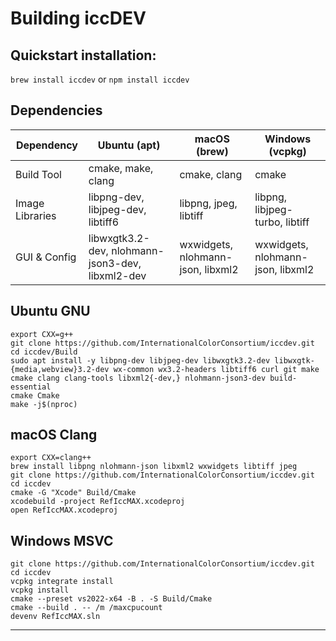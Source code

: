# Building iccDEV

## Quickstart installation: 

`brew install iccdev` or `npm install iccdev`

## Dependencies
| Dependency         | Ubuntu (apt)                     | macOS (brew)          | Windows (vcpkg)       |
|--------------------|----------------------------------|------------------------|------------------------|
| Build Tool         | cmake, make, clang               | cmake, clang           | cmake                  |
| Image Libraries    | libpng-dev, libjpeg-dev, libtiff6| libpng, jpeg, libtiff  | libpng, libjpeg-turbo, libtiff |
| GUI & Config       | libwxgtk3.2-dev, nlohmann-json3-dev, libxml2-dev | wxwidgets, nlohmann-json, libxml2 | wxwidgets, nlohmann-json, libxml2 |


## Ubuntu GNU

```
export CXX=g++
git clone https://github.com/InternationalColorConsortium/iccdev.git
cd iccdev/Build
sudo apt install -y libpng-dev libjpeg-dev libwxgtk3.2-dev libwxgtk-{media,webview}3.2-dev wx-common wx3.2-headers libtiff6 curl git make cmake clang clang-tools libxml2{-dev,} nlohmann-json3-dev build-essential
cmake Cmake
make -j$(nproc)
```

## macOS Clang

```
export CXX=clang++
brew install libpng nlohmann-json libxml2 wxwidgets libtiff jpeg
git clone https://github.com/InternationalColorConsortium/iccdev.git
cd iccdev
cmake -G "Xcode" Build/Cmake
xcodebuild -project RefIccMAX.xcodeproj
open RefIccMAX.xcodeproj
```

## Windows MSVC

```
git clone https://github.com/InternationalColorConsortium/iccdev.git
cd iccdev
vcpkg integrate install
vcpkg install
cmake --preset vs2022-x64 -B . -S Build/Cmake
cmake --build . -- /m /maxcpucount
devenv RefIccMAX.sln
```

---
